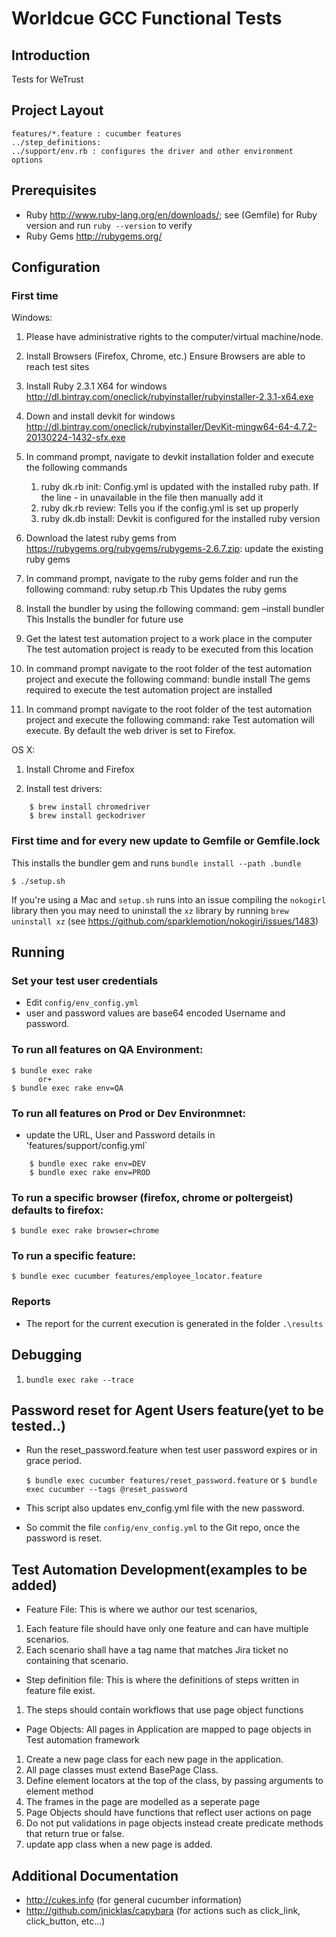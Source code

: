 # Worldcue GCC Functional Tests

## Introduction

Tests for WeTrust


## Project Layout

    features/*.feature : cucumber features
    ../step_definitions:
    ../support/env.rb : configures the driver and other environment options

## Prerequisites

*   Ruby http://www.ruby-lang.org/en/downloads/; see (Gemfile) for Ruby version and run `ruby --version` to verify
*   Ruby Gems http://rubygems.org/

## Configuration

### First time

Windows: 

1.	Please have administrative rights to the computer/virtual machine/node. 

1.	Install Browsers (Firefox, Chrome, etc.) Ensure Browsers are able to reach test sites

1.	Install Ruby 2.3.1 X64 for windows http://dl.bintray.com/oneclick/rubyinstaller/rubyinstaller-2.3.1-x64.exe

1.	Down and install devkit for windows http://dl.bintray.com/oneclick/rubyinstaller/DevKit-mingw64-64-4.7.2-20130224-1432-sfx.exe

1.	In command prompt, navigate to devkit installation folder and execute the following commands 
	1.	ruby dk.rb init: Config.yml is updated with the installed ruby path. If the line - <ruby installation path> in unavailable in the file then manually add it
	2.	ruby dk.rb review: Tells  you if the config.yml is set up properly
	3.	ruby dk.db install: Devkit is configured for the installed ruby version
	
1.	Download the latest ruby gems from https://rubygems.org/rubygems/rubygems-2.6.7.zip: update the existing ruby gems

1.	In command prompt, navigate to the ruby gems folder and run the following command: ruby setup.rb	This Updates the ruby gems

1.	Install the bundler by using the following command: gem –install bundler	This Installs the bundler for future use

1.	Get the latest test automation project to a work place in the computer	The test automation project is ready to be executed from this location

1.	In command prompt navigate to the root folder of the test automation project and execute the following command: bundle install	The gems required to execute the test automation project are installed

1.	In command prompt navigate to the root folder of the test automation project and execute the following command: rake	Test automation will execute. By default the web driver is set to Firefox. 
 
 
OS X:

1. Install Chrome and Firefox

1. Install test drivers:

```
    $ brew install chromedriver
    $ brew install geckodriver
```

### First time and for every new update to Gemfile or Gemfile.lock
This installs the bundler gem and runs `bundle install --path .bundle`

    $ ./setup.sh
    
If you're using a Mac and `setup.sh` runs into an issue compiling the `nokogirl` library then you may need to uninstall the `xz` library by running `brew uninstall xz` (see https://github.com/sparklemotion/nokogiri/issues/1483)

## Running

### Set your test user credentials

 *  Edit `config/env_config.yml`
 *  user and password values are base64 encoded Username and password.
  

### To run all features on QA Environment:

    $ bundle exec rake
          or+
    $ bundle exec rake env=QA  
    
### To run all features on Prod or Dev Environmnet:
*   update the URL, User and Password details in 'features/support/config.yml`
```
    $ bundle exec rake env=DEV
    $ bundle exec rake env=PROD
```
### To run a specific browser (firefox, chrome or poltergeist) defaults to firefox:

    $ bundle exec rake browser=chrome

### To run a specific feature:

    $ bundle exec cucumber features/employee_locator.feature

### Reports
*   The report for the current execution is generated in the folder `.\results`
   
## Debugging

 1. `bundle exec rake --trace`

## Password reset for Agent Users feature(yet to be tested..)
 
*   Run the  reset_password.feature when test user password expires or in grace period.
 
  	`$ bundle exec cucumber features/reset_password.feature`
                    or
  	`$ bundle exec cucumber --tags @reset_password`
 
*   This script also updates env_config.yml file with the new password.
 
*   So commit the file `config/env_config.yml` to the Git repo, once the password is reset.

## Test Automation Development(examples to be added)

* Feature File: This is where we author our test scenarios, 

1. Each feature file should have only one feature and can have multiple scenarios.
1. Each scenario shall have a tag name that matches Jira ticket no containing that scenario.

* Step definition file: This is where the definitions of steps written in feature file exist.

1. The steps should contain workflows that use page object functions
     
* Page Objects:  All pages in Application are mapped to page objects in Test automation framework

1. Create a new page class for each new page in the application.
1. All page classes must extend BasePage Class.
1. Define element locators at the top of the class, by passing arguments to element method
1. The frames in the page are modelled as a seperate page
1. Page Objects should have functions that reflect user actions on page
1. Do not put validations in page objects instead create predicate methods that return true or false.
1. update app class when a new page is added.
 
## Additional Documentation

*   http://cukes.info (for general cucumber information)
*   http://github.com/jnicklas/capybara (for actions such as click_link,
    click_button, etc...)
